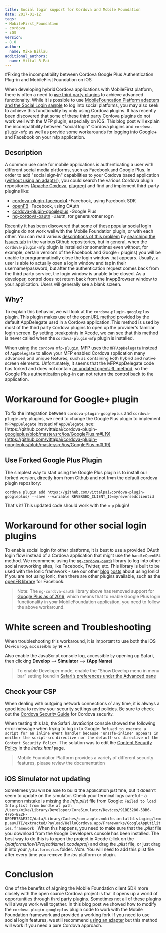 ```yaml
---
title: Social login support for Cordova and Mobile Foundation
date: 2017-01-12
tags:
- MobileFirst_Foundation
- cordova
- iOS
version:
- 8.0
author:
  name: Mike Billau
additional_authors:
  name: Vittal R Pai
---
```

#Fixing the incompatibility between Cordova Google Plus Authentication Plug-in and MobileFirst Foundation on iOS

When developing hybrid Cordova applications with MobileFirst platform, there is often a need to [use third party plugins](https://mobilefirstplatform.ibmcloud.com/blog/2015/08/03/integrating-3rd-party-cordova-plug-ins/) to achieve advanced functionalty. While it is possible to use [MobileFoundation Platform adapters and the Social Login sample](https://mobilefirstplatform.ibmcloud.com/blog/2016/04/06/social-login-with-ibm-mobilefirst-platform-foundation/) to log into social platforms, you may also seek to achieve this functionality by only using Cordova plugins. It has recently been discovered that some of these third party Cordova plugins do not work well with the MFP plugin, especially on iOS. This blog post will explain the incompatibility between "social login" Cordova plugins and `cordova-plugin-mfp` as well as provide some workarounds for logging into Google+ and Facebook on your mfp application.

## Description
A common use case for mobile applications is authenticating a user with different social media platforms, such as Facebook and Google Plus. In order to add "social sign-in" capabilities to your Cordova based application ([without using an adapter](https://mobilefirstplatform.ibmcloud.com/blog/2016/04/06/social-login-with-ibm-mobilefirst-platform-foundation/)), you could search the various Cordova plugin repositories ([Apache Cordova](https://cordova.apache.org/plugins/), [plugreg](http://www.plugreg.com/)) and find and implement third-party plugins like:
- [cordova-plugin-facebook4](https://github.com/gigya/cordova-plugin-facebook4) -Facebook, using Facebook SDK
- [openFB](https://github.com/ccoenraets/OpenFB/) -Facebook, using OAuth
- [cordova-plugin-googleplus](https://github.com/EddyVerbruggen/cordova-plugin-googleplus) -Google Plus
- [ng-cordova-oauth](https://github.com/nraboy/ng-cordova-oauth) -Oauth, for general/other login

Recently it has been discovered that some of these popular social login plugins do not work well with the Mobile Foundation plugin, or with each other. You can read various [descriptions of this problem](https://github.com/jeduan/cordova-plugin-facebook4/issues/166) by [searching the Issues tab](https://github.com/EddyVerbruggen/cordova-plugin-googleplus/issues?utf8=%E2%9C%93&q=is%3Aissue%20is%3Aopen%20openURL) in the various Github repositories, but in general, when the `cordova-plugin-mfp` plugin is installed (or sometimes even without, for example, certain versions of the Facebook and Google+ plugins) you will be unable to programmatically close the login window that appears. Usually, a user is able to actually open a login window and tap in their username/password, but after the authentication request comes back from the third party service, the login window is unable to be closed. As a developer, control does not return back from the InAppBrowser window to your application. Users will generally see a blank screen.

## Why?
To explain this behavior, we will look at the `cordova-plugin-googleplus` plugin. This plugin makes use of the [openURL method](https://github.com/EddyVerbruggen/cordova-plugin-googleplus/blob/master/src/ios/GooglePlus.m) provided by the default AppDelegate used in a Cordova application. This method is used by most of the third party Cordova plugins to open up the provider's familiar login screen. By setting breakpoints in Xcode, we can see that this method is never called when the `cordova-plugin-mfp` plugin is installed.

When using the `cordova-mfp-plugin`, MFP uses the `MFPAppDelegate` instead of `AppDelegate` to allow your MFP enabled Cordova application many advanced and unique features, such as containing both hybrid and native screen elements.  Unfortunately, it seems that the MFPAppDelegate code has forked and does not contain [an updated openURL method](https://github.com/apache/cordova-ios/blob/master/guides/API%20changes%20in%204.0.md#cdvappdelegateh-new), so the Google Plus authentication plug-in can not return the control back to the application.

# Workaround for Google+ plugin
To fix the integration between `cordova-plugin-googleplus` and `cordova-plugin-mfp` plugins, we need to change the Google Plus plugin to implement `MFPAppDelegate` instead of `AppDelegate`, see: [https://github.com/vittalpai/cordova-plugin-googleplus/blob/master/src/ios/GooglePlus.m#L19](https://github.com/vittalpai/cordova-plugin-googleplus/blob/master/src/ios/GooglePlus.m#L19)

## Use Forked Google Plus Plugin
The simplest way to start using the Google Plus plugin is to install our forked version, directly from from Github and not from the default cordova plugin repository:

`cordova plugin add https://github.com/vittalpai/cordova-plugin-googleplus/ --save --variable REVERSED_CLIENT_ID=myreversedclientid`

That's it! This updated code should work with the `mfp` plugin!

# Workaround for other social login plugins
To enable social login for other platforms, it is best to use a provided OAuth login flow instead of a Cordova application that might use the `handleOpenURL` method. We recommend using the [`ng-cordova-oauth`](https://github.com/nraboy/ng-cordova-oauth) library to log into other social networking sites, like Facebook, Twitter, etc. This library is built to be used with the Ionic framework - see our other [blog](https://mobilefirstplatform.ibmcloud.com/blog/2016/12/26/web-development-using-ionic-2-and-mobile-foundation/) [posts](https://mobilefirstplatform.ibmcloud.com/blog/2016/10/17/integrating-mobilefirst-foundation-8-in-ionic2-based-apps/) about using Ionic! If you are not using Ionic, then there are other plugins available, such as the [openFB library](https://github.com/ccoenraets/OpenFB/) for Facebook.

>Note: The `ng-cordova-oauth` library above has removed support for [Google Plus as of 2016](https://github.com/nraboy/ng-cordova-oauth#important-note-about-google), which means that to enable Google Plus login functionality in your MobileFoundation application, you need to follow the above workaround.

# White screen and Troubleshooting
When troubleshooting this workaround, it is important to use both the iOS Device log, accessible by **⌘ + /**:

Also enable the JavaScript console log, accessible by opening up Safari, then clicking **Develop** --> **Simulator** --> **{App Name}**
> To enable Developer mode,  enable the “Show Develop menu in menu bar” setting found in [Safari’s preferences under the Advanced pane](https://developer.apple.com/library/content/documentation/AppleApplications/Conceptual/Safari_Developer_Guide/GettingStarted/GettingStarted.html)

## Check your CSP
When dealing with outgoing network connections of any time, it is always a good idea to review your security settings and policies. Be sure to check out the [Cordova Security Guide](https://cordova.apache.org/docs/en/latest/guide/appdev/security/) for Cordova security.

When testing this lab, the Safari JavaScript console showed the following error message when trying to log in to Google:
```Refused to execute a script for an inline event handler because 'unsafe-inline' appears in neither the script-src directive nor the default-src directive of the Content Security Policy.```
The solution was to edit the [Content Security Policy](https://developer.mozilla.org/en-US/docs/Web/HTTP/CSP) in the *index.html* page.


> Mobile Foundation Platform provides a variety of different security features, please review the documentation

## iOS Simulator not updating
Sometimes you will be able to build the application just fine, but it doesn't seem to update on the simulator. Check your terminal logs careful - a common mistake is missing the *Info.plist* file from Google:
`Failed to load Info.plist from bundle at path /Users/mike/Library/Developer/CoreSimulator/Devices/91BE3286-5BB6-4795-BE2F-DE9FB7BAE32C/data/Library/Caches/com.apple.mobile.installd.staging/temp.auvJTI/extracted/Payload/HelloCordova.app/Frameworks/GoogleAppUtilities.framework
`
When this happens, you need to make sure that the *.plist* file you download from the Google Developers console has been installed. The best way to do this is to open the project in Xcode (click on the */platforms/ios/{ProjectName}.xcodeproj*) and drag the *.plist* file, or just drag it into your `/platforms/ios` folder. *Note:* You will need to add this plist file after every time you remove the *ios* platform or plugin.

# Conclusion
One of the benefits of aligning the Mobile Foundation client SDK more closely with the open source Cordova project is that it opens up a world of opportunities through third party plugins. Sometimes not all of these plugins will always work well together. In this blog post we showed how to modify the `cordova-plugin-googleplus` plugin code to work with the Mobile Foundation framework and provided a working fork. If you need to use social login features, we still recommend [using an adapter](https://mobilefirstplatform.ibmcloud.com/blog/2016/04/06/social-login-with-ibm-mobilefirst-platform-foundation/) but this method will work if you need a pure Cordova approach.
